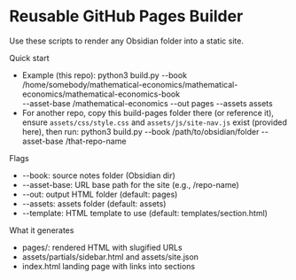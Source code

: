 Reusable GitHub Pages Builder
============================

Use these scripts to render any Obsidian folder into a static site.

Quick start
- Example (this repo):
  python3 build.py --book /home/somebody/mathematical-economics/mathematical-economics/mathematical-economics-book \
    --asset-base /mathematical-economics --out pages --assets assets
- For another repo, copy this build-pages folder there (or reference it), ensure `assets/css/style.css` and `assets/js/site-nav.js` exist (provided here), then run:
  python3 build.py --book /path/to/obsidian/folder --asset-base /that-repo-name

Flags
- --book: source notes folder (Obsidian dir)
- --asset-base: URL base path for the site (e.g., /repo-name)
- --out: output HTML folder (default: pages)
- --assets: assets folder (default: assets)
- --template: HTML template to use (default: templates/section.html)

What it generates
- pages/: rendered HTML with slugified URLs
- assets/partials/sidebar.html and assets/site.json
- index.html landing page with links into sections

